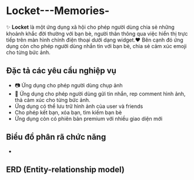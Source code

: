 # Locket---Memories-
✨ **Locket** là một ứng dụng xã hội cho phép người dùng chia sẻ những khoảnh khắc đời thường với bạn bè, người thân thông qua việc hiển thị trực tiếp trên màn hình chính điện thoại dưới dạng widget.❤️
Bên cạnh đó ứng dụng còn cho phép người dùng nhắn tin với bạn bè, chia sẻ cảm xúc emoji cho từng bức ảnh.

## Đặc tả các yêu cầu nghiệp vụ
- 📷 Ứng dụng cho phép người dùng chụp ảnh
- 💬 Ứng dụng cho phép người dùng gửi tin nhắn, rep comment hình ảnh, thả cảm xúc cho từng bức ảnh.
- Ứng dụng có thể lưu trữ hình ảnh của user và friends
- Cho phép kết bạn, xóa bạn, tìm kiếm bạn bè
- Ứng dụng còn có phiên bản premium với nhiều giao diện mới 

## Biểu đồ phân rã chức năng
- 

## ERD (Entity-relationship model)

